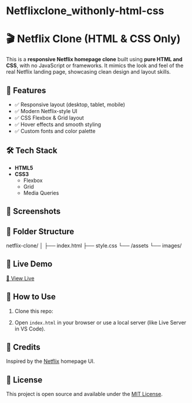 # Netflixclone_withonly-html-css
# 🎬 Netflix Clone (HTML & CSS Only)

This is a **responsive Netflix homepage clone** built using **pure HTML and CSS**, with no JavaScript or frameworks. It mimics the look and feel of the real Netflix landing page, showcasing clean design and layout skills.

## 🌟 Features

- ✅ Responsive layout (desktop, tablet, mobile)
- ✅ Modern Netflix-style UI
- ✅ CSS Flexbox & Grid layout
- ✅ Hover effects and smooth styling
- ✅ Custom fonts and color palette

## 🛠️ Tech Stack

- **HTML5**
- **CSS3**
  - Flexbox
  - Grid
  - Media Queries

## 📸 Screenshots

## 📁 Folder Structure
netflix-clone/
│
├── index.html
├── style.css
└── /assets
└── images/


## 🚀 Live Demo

[🔗 View Live](#)  


## 📌 How to Use

1. Clone this repo:


2. Open `index.html` in your browser or use a local server (like Live Server in VS Code).

## 🙌 Credits

Inspired by the [Netflix](https://www.netflix.com) homepage UI.

## 📄 License

This project is open source and available under the [MIT License](LICENSE).



